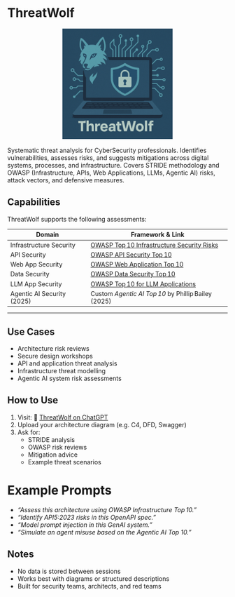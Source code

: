 # ThreatWolf

<p align="center">
  <img src="./.img/1.png" alt="ThreatWolf Logo" width="50%">
</p>

Systematic threat analysis for CyberSecurity professionals. Identifies vulnerabilities, assesses risks, and suggests mitigations across digital systems, processes, and infrastructure. Covers STRIDE methodology and OWASP (Infrastructure, APIs, Web Applications, LLMs, Agentic AI) risks, attack vectors, and defensive measures.

## Capabilities

ThreatWolf supports the following assessments:

| Domain                    | Framework & Link |
|---------------------------|------------------|
| Infrastructure Security   | [OWASP Top 10 Infrastructure Security Risks](https://owasp.org/www-project-top-10-infrastructure-security-risks/)  
| API Security              | [OWASP API Security Top 10](https://owasp.org/www-project-api-security/)  
| Web App Security          | [OWASP Web Application Top 10](https://owasp.org/www-project-top-ten/)  
| Data Security             | [OWASP Data Security Top 10](https://github.com/OWASP/www-project-data-security-top-10/blob/main/tab_Top-10.md)  
| LLM App Security          | [OWASP Top 10 for LLM Applications](https://owasp.org/www-project-top-10-for-large-language-model-applications/)  
| Agentic AI Security (2025)| Custom *Agentic AI Top 10* by Phillip Bailey (2025)

---

## Use Cases

- Architecture risk reviews  
- Secure design workshops  
- API and application threat analysis  
- Infrastructure threat modelling  
- Agentic AI system risk assessments

## How to Use

1. Visit: 🐺 [ThreatWolf on ChatGPT](https://chatgpt.com/g/g-686a4c1fe6bc81919dca0a4223a665a9-threatwolf)  
2. Upload your architecture diagram (e.g. C4, DFD, Swagger)  
3. Ask for:  
   - STRIDE analysis  
   - OWASP risk reviews  
   - Mitigation advice  
   - Example threat scenarios

# Example Prompts

- _“Assess this architecture using OWASP Infrastructure Top 10.”_  
- _“Identify API5:2023 risks in this OpenAPI spec.”_  
- _“Model prompt injection in this GenAI system.”_  
- _“Simulate an agent misuse based on the Agentic AI Top 10.”_

## Notes

- No data is stored between sessions  
- Works best with diagrams or structured descriptions  
- Built for security teams, architects, and red teams